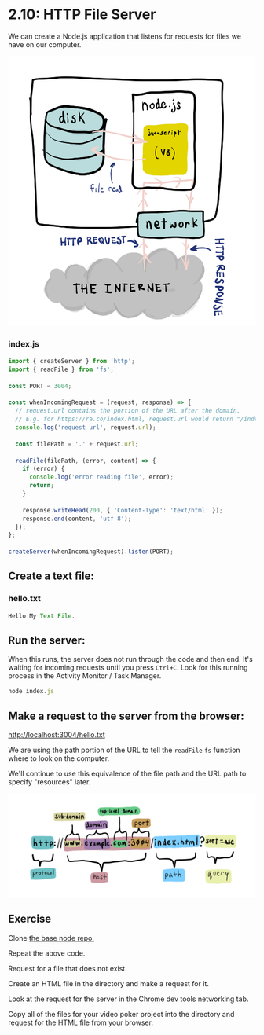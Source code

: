 # 2.10: HTTP File Server

We can create a Node.js application that listens for requests for files we have on our computer.

![](../.gitbook/assets/file-server-node.jpg)

### index.js

```javascript
import { createServer } from 'http';
import { readFile } from 'fs';

const PORT = 3004;

const whenIncomingRequest = (request, response) => {
  // request.url contains the portion of the URL after the domain.
  // E.g. for https://ra.co/index.html, request.url would return "/index.html".
  console.log('request url', request.url);

  const filePath = '.' + request.url;

  readFile(filePath, (error, content) => {
    if (error) {
      console.log('error reading file', error);
      return;
    }

    response.writeHead(200, { 'Content-Type': 'text/html' });
    response.end(content, 'utf-8');
  });
};

createServer(whenIncomingRequest).listen(PORT);
```

## Create a text file:

### hello.txt

```javascript
Hello My Text File.
```

## Run the server:

When this runs, the server does not run through the code and then end. It's waiting for incoming requests until you press `Ctrl+C`. Look for this running process in the Activity Monitor / Task Manager.

```javascript
node index.js
```

## Make a request to the server from the browser:

[http://localhost:3004/hello.txt](http://localhost:3004/hello.txt)

We are using the path portion of the URL to tell the `readFile` `fs` function where to look on the computer.

We'll continue to use this equivalence of the file path and the URL path to specify "resources" later.

![](../.gitbook/assets/urls.jpg)

## Exercise

Clone [the base node repo.](https://github.com/rocketacademy/base-node-swe1)

Repeat the above code.

Request for a file that does not exist.

Create an HTML file in the directory and make a request for it.

Look at the request for the server in the Chrome dev tools networking tab.

Copy all of the files for your video poker project into the directory and request for the HTML file from your browser.

